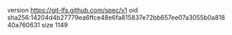 version https://git-lfs.github.com/spec/v1
oid sha256:14204d4b27779ea6ffce48e6fa815837e72bb657ee07a3055b0a81840a760631
size 1149
